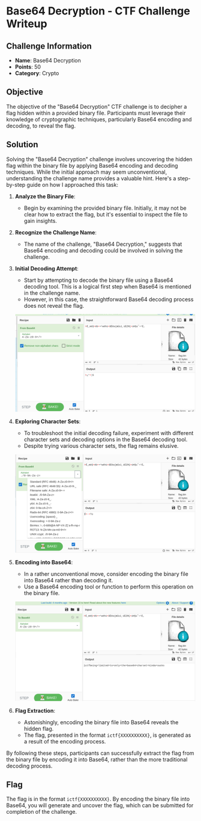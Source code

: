 # Base64 Decryption - CTF Challenge Writeup

## Challenge Information
- **Name**: Base64 Decryption
- **Points**: 50
- **Category**: Crypto

## Objective
The objective of the "Base64 Decryption" CTF challenge is to decipher a flag hidden within a provided binary file. Participants must leverage their knowledge of cryptographic techniques, particularly Base64 encoding and decoding, to reveal the flag.

## Solution
Solving the "Base64 Decryption" challenge involves uncovering the hidden flag within the binary file by applying Base64 encoding and decoding techniques. While the initial approach may seem unconventional, understanding the challenge name provides a valuable hint. Here's a step-by-step guide on how I approached this task:

1. **Analyze the Binary File**:
   - Begin by examining the provided binary file. Initially, it may not be clear how to extract the flag, but it's essential to inspect the file to gain insights.

2. **Recognize the Challenge Name**:
   - The name of the challenge, "Base64 Decryption," suggests that Base64 encoding and decoding could be involved in solving the challenge.

3. **Initial Decoding Attempt**:
   - Start by attempting to decode the binary file using a Base64 decoding tool. This is a logical first step when Base64 is mentioned in the challenge name.
   - However, in this case, the straightforward Base64 decoding process does not reveal the flag.


    ![Base64 Decoding](<base64 decrypt.png>)

4. **Exploring Character Sets**:
   - To troubleshoot the initial decoding failure, experiment with different character sets and decoding options in the Base64 decoding tool.
   - Despite trying various character sets, the flag remains elusive.


    ![Changing Base64 Encoding Character Set](<changing character set.png>)

5. **Encoding into Base64**:
   - In a rather unconventional move, consider encoding the binary file into Base64 rather than decoding it.
   - Use a Base64 encoding tool or function to perform this operation on the binary file.


    ![base64 Encoding](encode.png)

6. **Flag Extraction**:
   - Astonishingly, encoding the binary file into Base64 reveals the hidden flag.
   - The flag, presented in the format `ictf{XXXXXXXXXX}`, is generated as a result of the encoding process.

By following these steps, participants can successfully extract the flag from the binary file by encoding it into Base64, rather than the more traditional decoding process.

## Flag
The flag is in the format `ictf{XXXXXXXXXX}`. By encoding the binary file into Base64, you will generate and uncover the flag, which can be submitted for completion of the challenge.
